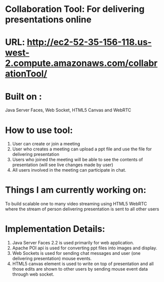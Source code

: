 
Collaboration Tool: For delivering presentations online 
========================================================

URL: http://ec2-52-35-156-118.us-west-2.compute.amazonaws.com/collabrationTool/
===

Built on :
==========
Java Server Faces, Web Socket, HTML5 Canvas and WebRTC

How to use tool:
================
1. User can create or join a meeting 
2. User who creates a meeting can upload a ppt file and use the file for delivering presentation 
3. Users who joined the meeting will be able to see the contents of presentation (will see live changes made by user)
4. All users involved in the meeting can participate in chat.

Things I am currently working on:
==================================
To build scalable one to many video streaming using HTML5 WebRTC where the stream of person delivering presentation is sent to all other users 

Implementation Details:
========================
1. Java Server Faces 2.2 is used primarily for web application.
2. Apache POI api is used for converting ppt files into images and display.
3. Web Sockets is used for sending chat messages and user (one delivering presentation) mouse events.
4. HTML5 canvas element is used to write on top of presentation and all those edits are shown to other users by sending mouse event data through web socket.
